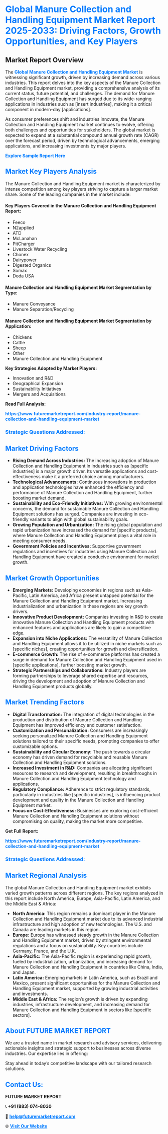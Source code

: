 <h1 style="color: #007BFF;">Global Manure Collection and Handling Equipment Market Report 2025-2033: Driving Factors, Growth Opportunities, and Key Players</h1>

<section id="overview">
<h2>Market Report Overview</h2>
<p>The <a href="https://www.futuremarketreport.com/industry-report/manure-collection-and-handling-equipment-market" style="color: #007BFF; text-decoration: none;"><strong>Global Manure Collection and Handling Equipment Market</strong></a> is witnessing significant growth, driven by increasing demand across various industries. This report delves into the key aspects of the Manure Collection and Handling Equipment market, providing a comprehensive analysis of its current status, future potential, and challenges. The demand for Manure Collection and Handling Equipment has surged due to its wide-ranging applications in industries such as [insert industries], making it a critical component in modern-day [applications].</p>
<p>As consumer preferences shift and industries innovate, the Manure Collection and Handling Equipment market continues to evolve, offering both challenges and opportunities for stakeholders. The global market is expected to expand at a substantial compound annual growth rate (CAGR) over the forecast period, driven by technological advancements, emerging applications, and increasing investments by major players.</p>
</section>

<section id="overview">
<p><a href="https://www.futuremarketreport.com/request-sample/reportId=116288" style="color: #007BFF; text-decoration: none;"><strong>Explore Sample Report Here</strong></a></p>
</section>

<section id="key-players">
<h2 style="color: #007BFF;">Market Key Players Analysis</h2>
<p>The Manure Collection and Handling Equipment market is characterized by intense competition among key players striving to capture a larger market share. Some of the leading companies in the market include:</p>
<h4>Key Players Covered in the Manure Collection and Handling Equipment Report:</h4>
<ul><li>Feeco</li><li>N2applied</li><li>ATD</li><li>McLanahan</li><li>PitCharger</li><li>Livestock Water Recycling</li><li>Chonex</li><li>Dairypower</li><li>Digested Organics</li><li>Somax</li><li>Doda USA</li></ul>
<h4>Manure Collection and Handling Equipment Market Segmentation by Type:</h4>
<ul><li>Manure Conveyance</li><li>Manure Separation/Recycling</li></ul>

<h4>Manure Collection and Handling Equipment Market Segmentation by Application:</h4>
<ul><li>Chickens</li><li>Cattle</li><li>Sheep</li><li>Other</li><li>Manure Collection and Handling Equipment</li></ul>
<p><strong>Key Strategies Adopted by Market Players:</strong></p>
<ul>
<li>Innovation and R&D</li>
<li>Geographical Expansion</li>
<li>Sustainability Initiatives</li>
<li>Mergers and Acquisitions</li>
</ul>
</section>

<section>
<p><strong>Read Full Analysis: </strong></p><a href="https://www.futuremarketreport.com/industry-report/manure-collection-and-handling-equipment-market" style="color: #007BFF; text-decoration: none;"><strong>https://www.futuremarketreport.com/industry-report/manure-collection-and-handling-equipment-market</strong></a>
<h3 style="color: #007BFF;">Strategic Questions Addressed:</h3>
</section>

<section id="driving-factors">
<h2 style="color: #007BFF;">Market Driving Factors</h2>
<ul>
<li><strong>Rising Demand Across Industries:</strong> The increasing adoption of Manure Collection and Handling Equipment in industries such as [specific industries] is a major growth driver. Its versatile applications and cost-effectiveness make it a preferred choice among manufacturers.</li>
<li><strong>Technological Advancements:</strong> Continuous innovations in production and application technologies have enhanced the efficiency and performance of Manure Collection and Handling Equipment, further boosting market demand.</li>
<li><strong>Sustainability and Eco-Friendly Initiatives:</strong> With growing environmental concerns, the demand for sustainable Manure Collection and Handling Equipment solutions has surged. Companies are investing in eco-friendly variants to align with global sustainability goals.</li>
<li><strong>Growing Population and Urbanization:</strong> The rising global population and rapid urbanization have increased the demand for [specific products], where Manure Collection and Handling Equipment plays a vital role in meeting consumer needs.</li>
<li><strong>Government Policies and Incentives:</strong> Supportive government regulations and incentives for industries using Manure Collection and Handling Equipment have created a conducive environment for market growth.</li>
</ul>
</section>

<section id="growth-opportunities">
<h2 style="color: #007BFF;">Market Growth Opportunities</h2>
<ul>
<li><strong>Emerging Markets:</strong> Developing economies in regions such as Asia-Pacific, Latin America, and Africa present untapped potential for the Manure Collection and Handling Equipment market. Increasing industrialization and urbanization in these regions are key growth drivers.</li>
<li><strong>Innovative Product Development:</strong> Companies investing in R&D to create innovative Manure Collection and Handling Equipment products with enhanced features and applications are likely to gain a competitive edge.</li>
<li><strong>Expansion into Niche Applications:</strong> The versatility of Manure Collection and Handling Equipment allows it to be utilized in niche markets such as [specific niches], creating opportunities for growth and diversification.</li>
<li><strong>E-commerce Growth:</strong> The rise of e-commerce platforms has created a surge in demand for Manure Collection and Handling Equipment used in [specific applications], further boosting market growth.</li>
<li><strong>Strategic Partnerships and Collaborations:</strong> Industry players are forming partnerships to leverage shared expertise and resources, driving the development and adoption of Manure Collection and Handling Equipment products globally.</li>
</ul>
</section>

<section id="trending-factors">
<h2 style="color: #007BFF;">Market Trending Factors</h2>
<ul>
<li><strong>Digital Transformation:</strong> The integration of digital technologies in the production and distribution of Manure Collection and Handling Equipment has improved efficiency and customer satisfaction.</li>
<li><strong>Customization and Personalization:</strong> Consumers are increasingly seeking personalized Manure Collection and Handling Equipment solutions tailored to their specific needs, prompting companies to offer customizable options.</li>
<li><strong>Sustainability and Circular Economy:</strong> The push towards a circular economy has driven demand for recyclable and reusable Manure Collection and Handling Equipment solutions.</li>
<li><strong>Increased Investment in R&D:</strong> Companies are allocating significant resources to research and development, resulting in breakthroughs in Manure Collection and Handling Equipment technology and applications.</li>
<li><strong>Regulatory Compliance:</strong> Adherence to strict regulatory standards, particularly in industries like [specific industries], is influencing product development and quality in the Manure Collection and Handling Equipment market.</li>
<li><strong>Focus on Cost-Effectiveness:</strong> Businesses are exploring cost-efficient Manure Collection and Handling Equipment solutions without compromising on quality, making the market more competitive.</li>
</ul>
</section>

<section>
<p><strong>Get Full Report: </strong></p><a href="https://www.futuremarketreport.com/industry-report/manure-collection-and-handling-equipment-market" style="color: #007BFF; text-decoration: none;"><strong>https://www.futuremarketreport.com/industry-report/manure-collection-and-handling-equipment-market</strong></a>
<h3 style="color: #007BFF;">Strategic Questions Addressed:</h3>
</section>


<section id="regional-analysis">
<h2 style="color: #007BFF;">Market Regional Analysis</h2>
<p>The global Manure Collection and Handling Equipment market exhibits varied growth patterns across different regions. The key regions analyzed in this report include North America, Europe, Asia-Pacific, Latin America, and the Middle East & Africa:</p>
<ul>
<li><strong>North America:</strong> This region remains a dominant player in the Manure Collection and Handling Equipment market due to its advanced industrial infrastructure and high adoption of new technologies. The U.S. and Canada are leading markets in this region.</li>
<li><strong>Europe:</strong> Europe has witnessed steady growth in the Manure Collection and Handling Equipment market, driven by stringent environmental regulations and a focus on sustainability. Key countries include Germany, France, and the U.K.</li>
<li><strong>Asia-Pacific:</strong> The Asia-Pacific region is experiencing rapid growth, fueled by industrialization, urbanization, and increasing demand for Manure Collection and Handling Equipment in countries like China, India, and Japan.</li>
<li><strong>Latin America:</strong> Emerging markets in Latin America, such as Brazil and Mexico, present significant opportunities for the Manure Collection and Handling Equipment market, supported by growing industrial activities and investments.</li>
<li><strong>Middle East & Africa:</strong> The region’s growth is driven by expanding industries, infrastructure development, and increasing demand for Manure Collection and Handling Equipment in sectors like [specific sectors].</li>
</ul>
</section>

<footer>
<h2 style="color: #007BFF;">About FUTURE MARKET REPORT</h2>
<p>We are a trusted name in market research and advisory services, delivering actionable insights and strategic support to businesses across diverse industries. Our expertise lies in offering:</p>

<p>Stay ahead in today’s competitive landscape with our tailored research solutions.</p>

<h2 style="color: #007BFF;">Contact Us:</h2>
<p><strong>FUTURE MARKET REPORT</strong></p>
<p>📞 <strong>+91 (883) 074-8030</strong></p>
<p>📧 <strong><a href="mailto:help@futuremarketreport.com" style="color: #007BFF;">help@futuremarketreport.com</a></strong></p>
<p>🌐 <strong><a href="https://www.futuremarketreport.com/" style="color: #007BFF;">Visit Our Website</a></strong></p>
</footer>